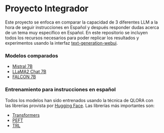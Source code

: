 # Proyecto Integrador

Este proyecto se enfoca en comparar la capacidad de 3 diferentes LLM a la hora de seguir instrucciones en Español y después responder dudas acerca de un tema muy específico en Español. En este repositorio se incluyen todos los recursos necesarios para poder replicar los resultados y experimentos usando la interfaz [text-generation-webui](https://github.com/oobabooga/text-generation-webui).

### Modelos comparados ###

- [Mistral 7B](https://huggingface.co/mistralai/Mistral-7B-v0.1)
- [LLaMA2 Chat 7B](https://huggingface.co/meta-llama/Llama-2-7b-chat-hf)
- [FALCON 7B](https://huggingface.co/ybelkada/falcon-7b-sharded-bf16)

### Entrenamiento para instrucciones en español 

Todos los modelos han sido entrenados usando la técnica de QLORA con las librerías provista por [Hugging Face](https://huggingface.co/docs/transformers/index). Las librerías más importantes son:
- [Transformers](https://github.com/huggingface/transformers)
- [PEFT](https://github.com/huggingface/peft)
- [TRL](https://github.com/huggingface/trl)
